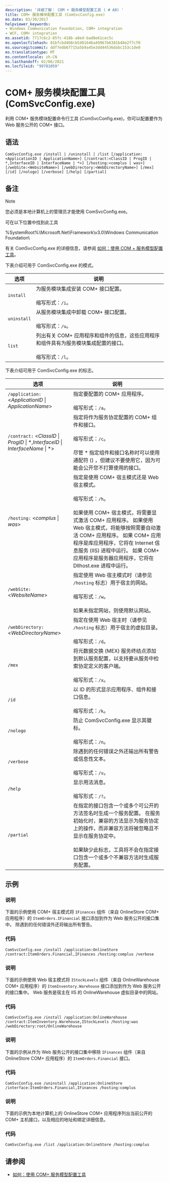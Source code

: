 ```yaml
---
description: '详细了解： COM + 服务模型配置工具 ( # A0) '
title: COM+ 服务模块配置工具 (ComSvcConfig.exe)
ms.date: 03/30/2017
helpviewer_keywords:
- Windows Communication Foundation, COM+ integration
- WCF, COM+ integration
ms.assetid: 7717c6c2-85fc-418b-a8ed-bad8e61cec5c
ms.openlocfilehash: 81bfcbd468cb5401646a49967b6381b48e2f7cf0
ms.sourcegitcommit: ddf7edb67715a5b9a45e3dd44536dabc153c1de0
ms.translationtype: MT
ms.contentlocale: zh-CN
ms.lasthandoff: 02/06/2021
ms.locfileid: "99781059"
---
```

# <a name="com-service-model-configuration-tool-comsvcconfigexe"></a>COM+ 服务模块配置工具 (ComSvcConfig.exe)

利用 COM+ 服务模块配置命令行工具 (ComSvcConfig.exe)，你可以配置要作为 Web 服务公开的 COM+ 接口。  
  
## <a name="syntax"></a>语法  
  
```console  
ComSvcConfig.exe /install | /uninstall | /list [/application:<ApplicationID | ApplicationName>] [/contract:<ClassID | ProgID | *,InterfaceID | InterfaceName | *>] [/hosting:<complus | was>] [/webSite:<WebsiteName>] [/webDirectory:<WebDirectoryName>] [/mex] [/id] [/nologo] [/verbose] [/help] [/partial]  
```  
  
## <a name="remarks"></a>备注  
  
> [!NOTE]
> 您必须是本地计算机上的管理员才能使用 ComSvcConfig.exe。  
  
 可在以下位置中找到此工具  
  
 %SystemRoot%\Microsoft.Net\Framework\v3.0\Windows Communication Foundation\  
  
 有关 ComSvcConfig.exe 的详细信息，请参阅 [如何：使用 COM + 服务模型配置工具](./feature-details/how-to-use-the-com-service-model-configuration-tool.md)。  
  
 下表介绍可用于 ComSvcConfig.exe 的模式。  
  
|选项|说明|  
|------------|-----------------|  
|`install`|为服务模块集成安装 COM+ 接口配置。<br /><br /> 缩写形式：`/i`。|  
|`uninstall`|从服务模块集成中卸载 COM+ 接口配置。<br /><br /> 缩写形式：`/u`。|  
|`list`|列出有关 COM+ 应用程序和组件的信息，这些应用程序和组件具有为服务模块集成配置的接口。<br /><br /> 缩写形式：`/l`。|  
  
 下表介绍可用于 ComSvcConfig.exe 的标志。  
  
|选项|说明|  
|------------|-----------------|  
|`/application:` \<*ApplicationID* &#124; *ApplicationName*\>|指定要配置的 COM+ 应用程序。<br /><br /> 缩写形式：`/a`。|  
|`/contract:` \<*ClassID*  &#124; *ProgID*  &#124; \*,*InterfaceID* &#124; *InterfaceName* &#124; \*\>|指定将作为服务协定配置的 COM+ 组件和接口。<br /><br /> 缩写形式：`/c`。<br /><br /> 尽管 \* 指定组件和接口名称时可以使用通配符 () ，但建议不要使用它，因为可能会公开您不打算使用的接口。|  
|`/hosting:` \<*complus*  &#124; *was*\>|指定是使用 COM+ 宿主模式还是 Web 宿主模式。<br /><br /> 缩写形式：`/h`。<br /><br /> 如果使用 COM+ 宿主模式，将需要显式激活 COM+ 应用程序。 如果使用 Web 宿主模式，将能够按照需要自动激活 COM+ 应用程序。 如果 COM+ 应用程序是库应用程序，它将在 Internet 信息服务 (IIS) 进程中运行。 如果 COM+ 应用程序是服务器应用程序，它将在 Dllhost.exe 进程中运行。|  
|`/webSite:` \<*WebsiteName*\>|指定使用 Web 宿主模式时（请参见 `/hosting` 标志）用于宿主的网站。<br /><br /> 缩写形式：`/w`。<br /><br /> 如果未指定网站，则使用默认网站。|  
|`/webDirectory:` \<*WebDirectoryName*\>|指定在使用 Web 宿主时（请参见 `/hosting` 标志）用于宿主的虚拟目录。<br /><br /> 缩写形式：`/d`。|  
|`/mex`|将元数据交换 (MEX) 服务终结点添加到默认服务配置，以支持要从服务中检索协定定义的客户端。<br /><br /> 缩写形式：`/x`。|  
|`/id`|以 ID 的形式显示应用程序、组件和接口信息。<br /><br /> 缩写形式：`/k`。|  
|`/nologo`|防止 ComSvcConfig.exe 显示其徽标。<br /><br /> 缩写形式：`/n`。|  
|`/verbose`|除遇到的任何错误之外还输出所有警告或信息性文本。<br /><br /> 缩写形式：`/v`。|  
|`/help`|显示用法消息。<br /><br /> 缩写形式：`/?`。|  
|`/partial`|在指定的接口包含一个或多个可公开的方法签名时生成一个服务配置。 在服务初始化时，兼容的方法显示为服务协定上的操作，而非兼容方法将被忽略且不显示在服务协定中。<br /><br /> 如果缺少此标志，工具将不会在指定接口包含一个或多个不兼容方法时生成服务配置。|  
  
## <a name="examples"></a>示例  
  
### <a name="description"></a>说明  

 下面的示例使用 COM+ 宿主模式将 `IFinances` 组件（来自 OnlineStore COM+ 应用程序）的 `ItemOrders.IFinancial` 接口添加到作为 Web 服务公开的接口集中。 除遇到的任何错误外还将输出所有警告。  
  
### <a name="code"></a>代码  
  
```console  
ComSvcConfig.exe /install /application:OnlineStore /contract:ItemOrders.Financial,IFinances /hosting:complus /verbose  
```  
  
### <a name="description"></a>说明  

 下面的示例使用 Web 宿主模式将 `IStockLevels` 组件（来自 OnlineWarehouse COM+ 应用程序）的 `ItemInventory.Warehouse` 接口添加到作为 Web 服务公开的接口集中。 Web 服务是宿主在 IIS 的 OnlineWarehouse 虚拟目录中的网站。  
  
### <a name="code"></a>代码  
  
```console  
ComSvcConfig.exe /install /application:OnlineWarehouse /contract:ItemInventory.Warehouse,IStockLevels /hosting:was /webDirectory:root/OnlineWarehouse  
```  
  
### <a name="description"></a>说明  

 下面的示例从作为 Web 服务公开的接口集中移除 `IFinances` 组件（来自 OnlineStore COM+ 应用程序）的 `ItemOrders.Financial` 接口。  
  
### <a name="code"></a>代码  
  
```console  
ComSvcConfig.exe /uninstall /application:OnlineStore /interface:ItemOrders.Financial,IFinances /hosting:complus  
```  
  
### <a name="description"></a>说明  

 下面的示例为本地计算机上的 OnlineStore COM+ 应用程序列出当前公开的 COM+ 主机接口，以及相应的地址和绑定详细信息。  
  
### <a name="code"></a>代码  
  
```console  
ComSvcConfig.exe /list /application:OnlineStore /hosting:complus  
```  
  
## <a name="see-also"></a>请参阅

- [如何：使用 COM+ 服务模型配置工具](./feature-details/how-to-use-the-com-service-model-configuration-tool.md)

